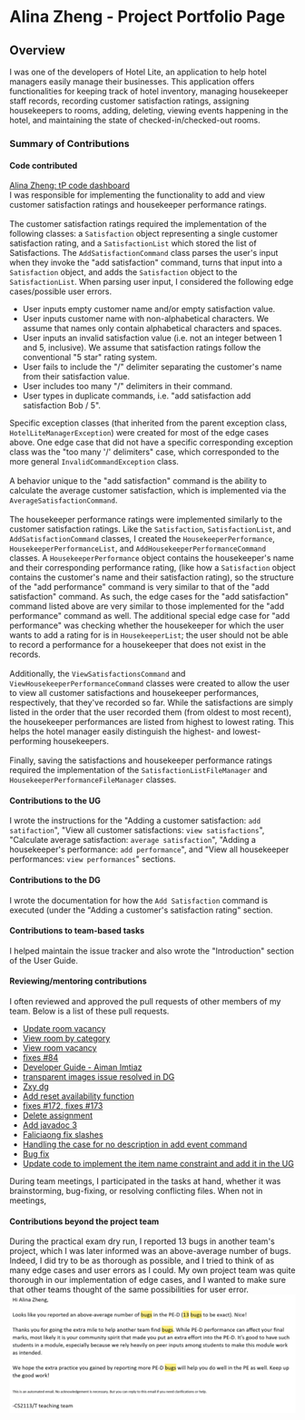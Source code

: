 # Alina Zheng - Project Portfolio Page

## Overview
I was one of the developers of Hotel Lite, an application to help hotel managers easily
manage their businesses. This application offers functionalities for keeping track of hotel inventory,
managing housekeeper staff records, recording customer satisfaction ratings,
assigning housekeepers to rooms, adding, deleting, viewing events happening in the hotel,
and maintaining the state of checked-in/checked-out rooms.



### Summary of Contributions
#### Code contributed
[Alina Zheng: tP code dashboard](https://nus-cs2113-ay2122s2.github.io/tp-dashboard/?search=zhenster&breakdown=true&sort=groupTitle&sortWithin=title&since=2022-02-18&timeframe=commit&mergegroup=&groupSelect=groupByRepos&checkedFileTypes=docs~functional-code~test-code~other)
<br>
I was responsible for implementing the functionality to add and view 
customer satisfaction ratings and housekeeper performance ratings.
<br>
<br>
The customer satisfaction ratings required the implementation of the following classes: a `Satisfaction` object 
representing a single customer satisfaction rating, and a `SatisfactionList` which stored the list of Satisfactions. 
The `AddSatisfactionCommand` class parses the user's input when they invoke the "add satisfaction" command, turns that 
input into a `Satisfaction` object, and adds the `Satisfaction` object to the `SatisfactionList`. When parsing user
input, I considered the following edge cases/possible user errors. 
* User inputs empty customer name and/or empty satisfaction value.
* User inputs customer name with non-alphabetical characters. We assume that names only contain alphabetical characters
and spaces. 
* User inputs an invalid satisfaction value (i.e. not an integer between 1 and 5, inclusive). We assume that
satisfaction ratings follow the conventional "5 star" rating system.
* User fails to include the "/" delimiter separating the customer's name from their satisfaction value. 
* User includes too many "/" delimiters in their command. 
* User types in duplicate commands, i.e. "add satisfaction add satisfaction Bob / 5".

Specific exception classes (that inherited from the parent exception class, `HotelLiteManagerException`) were created 
for most of the edge cases above. One edge case that did not have a specific corresponding exception class was the 
"too many '/' delimiters" case, which corresponded to the more general `InvalidCommandException` class.
<br>
<br>
A behavior unique to the "add satisfaction" command is the ability to calculate the average customer satisfaction, 
which is implemented via the `AverageSatisfactionCommand`. 
<br>
<br>
The housekeeper performance ratings were implemented similarly to the customer satisfaction ratings. Like the 
`Satisfaction`, `SatisfactionList`, and `AddSatisfactionCommand` classes, I created the 
`HousekeeperPerformance`, `HousekeeperPerformanceList`, and `AddHousekeeperPerformanceCommand` classes. 
A `HousekeeperPerformance` object contains the housekeeper's name and their corresponding performance rating, (like
how a `Satisfaction` object contains the customer's name and their satisfaction rating), so 
the structure of the "add performance" command is very similar to that of the "add satisfaction" command. 
As such, the edge cases for the "add satisfaction" command listed above are very similar to those implemented
for the "add performance" command as well. The additional special edge case for "add performance" was checking whether 
the housekeeper for which the user wants to add a rating for is in `HousekeeperList`; the user should not be able 
to record a performance for a housekeeper that does not exist in the records. 
<br>
<br>
Additionally, the `ViewSatisfactionsCommand` and `ViewHousekeeperPerformanceCommand` classes were created to 
allow the user to view all customer satisfactions and housekeeper performances, respectively, that they've recorded so
far. While the satisfactions are simply listed in the order that the user recorded them (from oldest to most recent), 
the housekeeper performances are listed from highest to lowest rating. This helps the hotel 
manager easily distinguish the highest- and lowest-performing housekeepers. 
<br>
<br>
Finally, saving the satisfactions and housekeeper performance ratings required the implementation of the 
`SatisfactionListFileManager` and `HousekeeperPerformanceFileManager` classes. 

#### Contributions to the UG
I wrote the instructions for the "Adding a customer satisfaction: `add satifaction`",
"View all customer satisfactions: `view satisfactions`", "Calculate average satisfaction: `average satisfaction`",
"Adding a housekeeper's performance: `add performance`", and "View all housekeeper performances: `view performances`"
sections.
#### Contributions to the DG
I wrote the documentation for how the `Add Satisfaction` command is executed (under the "Adding a customer's 
satisfaction rating" section. 
#### Contributions to team-based tasks
I helped maintain the issue tracker and also wrote the "Introduction" section of the User Guide. 
#### Reviewing/mentoring contributions
I often reviewed and approved the pull requests of other members of my team. Below is a list of these pull requests. 
* [Update room vacancy](https://github.com/AY2122S2-CS2113-T11-1/tp/pull/32)
* [View room by category](https://github.com/AY2122S2-CS2113-T11-1/tp/pull/36)
* [View room vacancy](https://github.com/AY2122S2-CS2113-T11-1/tp/pull/37)
* [fixes #84](https://github.com/AY2122S2-CS2113-T11-1/tp/pull/89)
* [Developer Guide - Aiman Imtiaz](https://github.com/AY2122S2-CS2113-T11-1/tp/pull/99)
* [transparent images issue resolved in DG](https://github.com/AY2122S2-CS2113-T11-1/tp/pull/101)
* [Zxy dg](https://github.com/AY2122S2-CS2113-T11-1/tp/pull/106)
* [Add reset availability function](https://github.com/AY2122S2-CS2113-T11-1/tp/pull/136)
* [fixes #172, fixes #173](https://github.com/AY2122S2-CS2113-T11-1/tp/pull/174)
* [Delete assignment](https://github.com/AY2122S2-CS2113-T11-1/tp/pull/178)
* [Add javadoc 3](https://github.com/AY2122S2-CS2113-T11-1/tp/pull/204)
* [Faliciaong fix slashes](https://github.com/AY2122S2-CS2113-T11-1/tp/pull/224)
* [Handling the case for no description in add event command](https://github.com/AY2122S2-CS2113-T11-1/tp/pull/232)
* [Bug fix](https://github.com/AY2122S2-CS2113-T11-1/tp/pull/326)
* [Update code to implement the item name constraint and add it in the UG](https://github.com/AY2122S2-CS2113-T11-1/tp/pull/330) 

During team meetings, I participated in the tasks at hand, whether it was brainstorming, bug-fixing, or resolving 
conflicting files. When not in meetings, 
#### Contributions beyond the project team 
During the practical exam dry run, I reported 13 bugs in another team's project, which I was later
informed was an above-average number of bugs. Indeed, I did try to be as thorough as possible, and I tried to 
think of as many edge cases and user errors as I could. My own project team was quite thorough in our implementation
of edge cases, and I wanted to make sure that other teams thought of the same possibilities for user error. 
![img.png](alinaZheng_PE_DR.png)